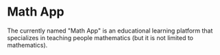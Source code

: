 # Math App
The currently named "Math App" is an educational learning platform that specializes in teaching people mathematics (but it is not limited to mathematics).
